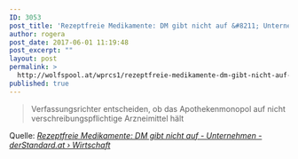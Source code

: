 ```yaml
---
ID: 3053
post_title: 'Rezeptfreie Medikamente: DM gibt nicht auf &#8211; Unternehmen &#8211; derStandard.at › Wirtschaft'
author: rogera
post_date: 2017-06-01 11:19:48
post_excerpt: ""
layout: post
permalink: >
  http://wolfspool.at/wprcs1/rezeptfreie-medikamente-dm-gibt-nicht-auf-unternehmen-derstandard-at-wirtschaft/
published: true
---
```

<blockquote>Verfassungsrichter entscheiden, ob das Apothekenmonopol auf nicht verschreibungspflichtige Arzneimittel hält</blockquote>
Quelle: <em><a href="http://derstandard.at/2000046268012/Rezeptfreie-Medikamente-DM-gibt-nicht-auf">Rezeptfreie Medikamente: DM gibt nicht auf - Unternehmen - derStandard.at › Wirtschaft</a></em>